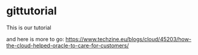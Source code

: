 # gittutorial
This is our tutorial


and here is more to go: https://www.techzine.eu/blogs/cloud/45203/how-the-cloud-helped-oracle-to-care-for-customers/
